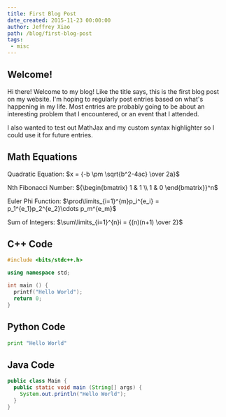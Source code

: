 ```yaml
---
title: First Blog Post
date_created: 2015-11-23 00:00:00
author: Jeffrey Xiao
path: /blog/first-blog-post
tags:
 - misc
---
```


## Welcome!

Hi there! Welcome to my blog! Like the title says, this is the first blog post on my website. I'm
hoping to regularly post entries based on what's happening in my life. Most entries are probably
going to be about an interesting problem that I encountered, or an event that I attended.

I also wanted to test out MathJax and my custom syntax highlighter so I could use it for future
entries.

## Math Equations

Quadratic Equation: $x = {-b \pm \sqrt{b^2-4ac} \over 2a}$

Nth Fibonacci Number: ${\begin{bmatrix} 1 & 1 \\ 1 & 0 \end{bmatrix}}^n$

Euler Phi Function: $\prod\limits_{i=1}^{m}p_i^{e_i} = p_1^{e_1}p_2^{e_2}\cdots p_m^{e_m}$

Sum of Integers: $\sum\limits_{i=1}^{n}i = {(n)(n+1) \over 2}$

## C++ Code

```cpp
#include <bits/stdc++.h>

using namespace std;

int main () {
  printf("Hello World");
  return 0;
}
```

## Python Code

```python
print "Hello World"
```

## Java Code

```java
public class Main {
  public static void main (String[] args) {
    System.out.println("Hello World");
  }
}
```

